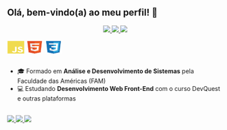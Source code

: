 ## Olá, bem-vindo(a) ao meu perfil! 👾

<div align="center">
  <a href="https://github.com/Thiago04Henrique">
    <img height="180em" src="https://github-readme-stats.vercel.app/api?username=Thiago04Henrique&show_icons=true&theme=midnight-purple&hide_rank=true"/>
    <img height="180em" src="https://github-readme-stats.vercel.app/api/top-langs/?username=Thiago04Henrique&layout=compact&langs_count=10&theme=midnight-purple"/>
    <img height="180em" src="https://github-readme-streak-stats.herokuapp.com/?user=Thiago04Henrique&theme=midnight-purple"/>
  </a>
</div>

<br>

<div style="display: inline_block">
  <img align="center" alt="Js" height="30" width="40" src="https://raw.githubusercontent.com/devicons/devicon/master/icons/javascript/javascript-plain.svg">
  <img align="center" alt="HTML" height="30" width="40" src="https://raw.githubusercontent.com/devicons/devicon/master/icons/html5/html5-original.svg">
  <img align="center" alt="CSS" height="30" width="40" src="https://raw.githubusercontent.com/devicons/devicon/master/icons/css3/css3-original.svg">
</div>

<br>

- 🎓 Formado em <strong>Análise e Desenvolvimento de Sistemas</strong> pela Faculdade das Américas (FAM)  
- 💻 Estudando <strong>Desenvolvimento Web Front-End</strong> com o curso DevQuest e outras plataformas

<br>

<div>
  <a href="mailto:th.limasilva01@gmail.com">
    <img src="https://img.shields.io/badge/-Gmail-%23333?style=for-the-badge&logo=gmail&logoColor=white" target="_blank">
  </a>
  <a href="https://www.linkedin.com/in/Thiago04Henrique" target="_blank">
    <img src="https://img.shields.io/badge/-LinkedIn-%230077B5?style=for-the-badge&logo=linkedin&logoColor=white" target="_blank">
  </a>
  <a href="https://github.com/Thiago04Henrique" target="_blank">
    <img src="https://img.shields.io/badge/-GitHub-%23181717?style=for-the-badge&logo=github&logoColor=white" target="_blank">
  </a>
</div>
